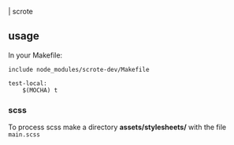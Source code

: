 | scrote

## usage

In your Makefile:

```
include node_modules/scrote-dev/Makefile

test-local:
    $(MOCHA) t
```

### scss

To process scss make a directory **assets/stylesheets/** with the file `main.scss`
